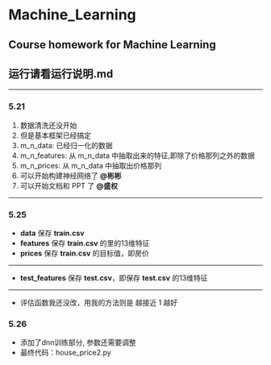 ﻿# Machine_Learning
Course homework for Machine Learning
---
## 运行请看运行说明.md
---
### 5.21
1. 数据清洗还没开始
2. 但是基本框架已经搞定
3. m_n_data: 已经归一化的数据
4. m_n_features: 从 m_n_data 中抽取出来的特征,即除了价格那列之外的数据
5. m_n_prices: 从 m_n_data 中抽取出价格那列
6. 可以开始构建神经网络了 **@彬彬**
7. 可以开始文档和 PPT 了 **@盛权**
---
### 5.25
+ **data** 保存 **train.csv**
+ **features** 保存 **train.csv** 的里的13维特征
+ **prices** 保存 **train.csv** 的目标值，即房价
---
+ **test_features** 保存 **test.csv**，即保存 **test.csv** 的13维特征
---
+ 评估函数我还没改，用我的方法则是 越接近 1 越好

### 5.26
+ 添加了dnn训练部分, 参数还需要调整
+ 最终代码：house_price2.py


